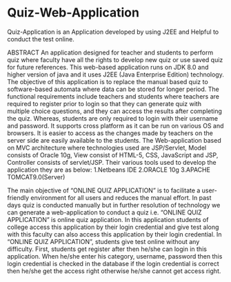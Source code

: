 # Quiz-Web-Application
Quiz-Application is an Application developed by using J2EE and Helpful to conduct the test online.

ABSTRACT 
An application designed for teacher and students to perform quiz where faculty have all the rights to develop new quiz or use saved quiz for future references.
This web-based application runs on JDK 8.0 and higher version of java and it uses J2EE (Java Enterprise Edition) technology.
The objective of this application is to replace the manual based quiz to software-based automata where data can be stored for longer period.
The functional requirements include teachers and students where teachers are required to register prior to login so that they can generate quiz with multiple choice questions, and they can access the results after completing the quiz. Whereas, students are only required to login with their username and password.
It supports cross platform as it can be run on various OS and browsers. It is easier to access as the changes made by teachers on the server side are easily available to the students. The Web-application based on MVC architecture where technologies used are JSP/Servlet, Model consists of Oracle 10g, View consist of HTML-5, CSS, JavaScript and JSP, Controller consists of servlet/JSP. Their various tools used to develop the application they are as below:
1.Netbeans IDE
2.ORACLE 10g
3.APACHE TOMCAT9.0(Server)

The main objective of  “ONLINE QUIZ APPLICATION” is to facilitate a user-friendly environment for all users and reduces the manual effort. In past days quiz is conducted manually but in further resolution of technology we can generate a web-application to conduct a quiz i.e. “ONLINE QUIZ APPLICATION” is online quiz application. In this application students of college access this application by their login credential and give test along with this faculty can also access this application by their login credential.
In “ONLINE QUIZ APPLICATION”, students give test online without any difficulty. First, students get register after then he/she can login in this application. When he/she enter his category, username, password then this login credential is checked in the database if the login credential is correct then he/she get the access right otherwise he/she cannot get access right.
